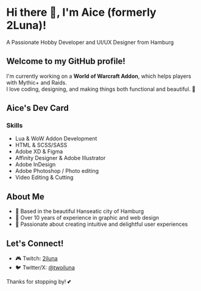 # Hi there 👋, I'm Aice (formerly 2Luna)!
A Passionate Hobby Developer and UI/UX Designer from Hamburg

## Welcome to my GitHub profile!

I'm currently working on a **World of Warcraft Addon**, which helps players with Mythic+ and Raids.  
I love coding, designing, and making things both functional and beautiful. 🌸  

## Aice's Dev Card  
### Skills

- Lua & WoW Addon Development  
- HTML & SCSS/SASS  
- Adobe XD & Figma  
- Affinity Designer & Adobe Illustrator  
- Adobe InDesign  
- Adobe Photoshop / Photo editing  
- Video Editing & Cutting  

## About Me

- 🌟 Based in the beautiful Hanseatic city of Hamburg  
- 🎨 Over 10 years of experience in graphic and web design  
- 💖 Passionate about creating intuitive and delightful user experiences  

## Let's Connect!

- 🎮 Twitch: [2iluna](https://www.twitch.tv/aice)  
- 🐦 Twitter/X: [@twoiluna](https://twitter.com/twoiluna)  

Thanks for stopping by! 💕
